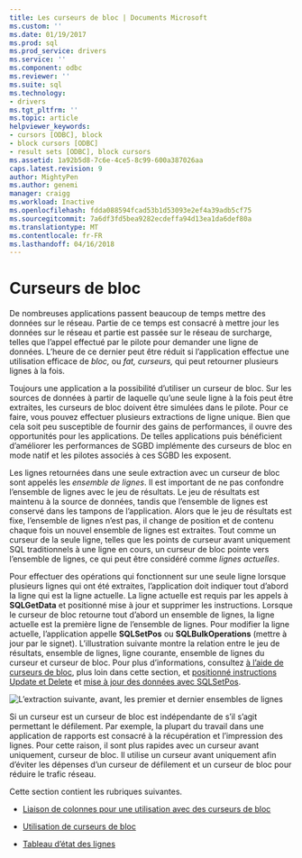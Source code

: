 ```yaml
---
title: Les curseurs de bloc | Documents Microsoft
ms.custom: ''
ms.date: 01/19/2017
ms.prod: sql
ms.prod_service: drivers
ms.service: ''
ms.component: odbc
ms.reviewer: ''
ms.suite: sql
ms.technology:
- drivers
ms.tgt_pltfrm: ''
ms.topic: article
helpviewer_keywords:
- cursors [ODBC], block
- block cursors [ODBC]
- result sets [ODBC], block cursors
ms.assetid: 1a92b5d8-7c6e-4ce5-8c99-600a387026aa
caps.latest.revision: 9
author: MightyPen
ms.author: genemi
manager: craigg
ms.workload: Inactive
ms.openlocfilehash: fdda088594fcad53b1d53093e2ef4a39adb5cf75
ms.sourcegitcommit: 7a6df3fd5bea9282ecdeffa94d13ea1da6def80a
ms.translationtype: MT
ms.contentlocale: fr-FR
ms.lasthandoff: 04/16/2018
---
```

# <a name="block-cursors"></a>Curseurs de bloc
De nombreuses applications passent beaucoup de temps mettre des données sur le réseau. Partie de ce temps est consacré à mettre jour les données sur le réseau et partie est passée sur le réseau de surcharge, telles que l’appel effectué par le pilote pour demander une ligne de données. L’heure de ce dernier peut être réduit si l’application effectue une utilisation efficace de *bloc,* ou *fat,* *curseurs,* qui peut retourner plusieurs lignes à la fois.  
  
 Toujours une application a la possibilité d’utiliser un curseur de bloc. Sur les sources de données à partir de laquelle qu’une seule ligne à la fois peut être extraites, les curseurs de bloc doivent être simulées dans le pilote. Pour ce faire, vous pouvez effectuer plusieurs extractions de ligne unique. Bien que cela soit peu susceptible de fournir des gains de performances, il ouvre des opportunités pour les applications. De telles applications puis bénéficient d’améliorer les performances de SGBD implémente des curseurs de bloc en mode natif et les pilotes associés à ces SGBD les exposent.  
  
 Les lignes retournées dans une seule extraction avec un curseur de bloc sont appelés les *ensemble de lignes*. Il est important de ne pas confondre l’ensemble de lignes avec le jeu de résultats. Le jeu de résultats est maintenu à la source de données, tandis que l’ensemble de lignes est conservé dans les tampons de l’application. Alors que le jeu de résultats est fixe, l’ensemble de lignes n’est pas, il change de position et de contenu chaque fois un nouvel ensemble de lignes est extraites. Tout comme un curseur de la seule ligne, telles que les points de curseur avant uniquement SQL traditionnels à une ligne en cours, un curseur de bloc pointe vers l’ensemble de lignes, ce qui peut être considéré comme *lignes actuelles*.  
  
 Pour effectuer des opérations qui fonctionnent sur une seule ligne lorsque plusieurs lignes qui ont été extraites, l’application doit indiquer tout d’abord la ligne qui est la ligne actuelle. La ligne actuelle est requis par les appels à **SQLGetData** et positionné mise à jour et supprimer les instructions. Lorsque le curseur de bloc retourne tout d’abord un ensemble de lignes, la ligne actuelle est la première ligne de l’ensemble de lignes. Pour modifier la ligne actuelle, l’application appelle **SQLSetPos** ou **SQLBulkOperations** (mettre à jour par le signet). L’illustration suivante montre la relation entre le jeu de résultats, ensemble de lignes, ligne courante, ensemble de lignes du curseur et curseur de bloc. Pour plus d’informations, consultez [à l’aide de curseurs de bloc](../../../odbc/reference/develop-app/using-block-cursors.md), plus loin dans cette section, et [positionné instructions Update et Delete](../../../odbc/reference/develop-app/positioned-update-and-delete-statements.md) et [mise à jour des données avec SQLSetPos](../../../odbc/reference/develop-app/updating-data-with-sqlsetpos.md).  
  
 ![L’extraction suivante, avant, les premier et dernier ensembles de lignes](../../../odbc/reference/develop-app/media/pr20_2.gif "pr20_2")  
  
 Si un curseur est un curseur de bloc est indépendante de s’il s’agit permettant le défilement. Par exemple, la plupart du travail dans une application de rapports est consacré à la récupération et l’impression des lignes. Pour cette raison, il sont plus rapides avec un curseur avant uniquement, curseur de bloc. Il utilise un curseur avant uniquement afin d’éviter les dépenses d’un curseur de défilement et un curseur de bloc pour réduire le trafic réseau.  
  
 Cette section contient les rubriques suivantes.  
  
-   [Liaison de colonnes pour une utilisation avec des curseurs de bloc](../../../odbc/reference/develop-app/binding-columns-for-use-with-block-cursors.md)  
  
-   [Utilisation de curseurs de bloc](../../../odbc/reference/develop-app/using-block-cursors.md)  
  
-   [Tableau d’état des lignes](../../../odbc/reference/develop-app/row-status-array.md)
